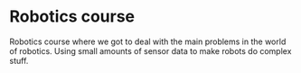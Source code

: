 # Robotics course
Robotics course where we got to deal with the main problems in the world of robotics. Using small amounts of sensor data to make robots do complex stuff.
